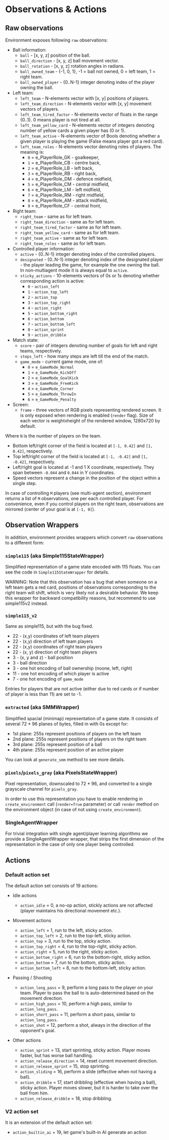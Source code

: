 # Observations & Actions


## Raw observations

Environment exposes following `raw` observations:

- Ball information:
    - `ball` - [x, y, z] position of the ball.
    - `ball_direction` - [x, y, z] ball movement vector.
    - `ball_rotation` - [x, y, z] rotation angles in radians.
    - `ball_owned_team` - {-1, 0, 1}, -1 = ball not owned, 0 = left team, 1 = right team.
    - `ball_owned_player` - {0..N-1} integer denoting index of the player owning the ball.
- Left team:
    - `left_team` - N-elements vector with [x, y] positions of players.
    - `left_team_direction` - N-elements vector with [x, y] movement vectors of players.
    - `left_team_tired_factor` - N-elements vector of floats in the range {0..1}. 0 means player is not tired at all.
    - `left_team_yellow_card` - N-elements vector of integers denoting number of yellow cards a given player has (0 or 1).
    - `left_team_active` - N-elements vector of Bools denoting whether a given player is playing the game (False means player got a red card).
    - `left_team_roles` - N-elements vector denoting roles of players. The meaning is:
        - `0` = e_PlayerRole_GK - goalkeeper,
        - `1` = e_PlayerRole_CB - centre back,
        - `2` = e_PlayerRole_LB - left back,
        - `3` = e_PlayerRole_RB - right back,
        - `4` = e_PlayerRole_DM - defence midfield,
        - `5` = e_PlayerRole_CM - central midfield,
        - `6` = e_PlayerRole_LM - left midfield,
        - `7` = e_PlayerRole_RM - right midfield,
        - `8` = e_PlayerRole_AM - attack midfield,
        - `9` = e_PlayerRole_CF - central front,
- Right team:
    - `right_team` - same as for left team.
    - `right_team_direction` - same as for left team.
    - `right_team_tired_factor` - same as for left team.
    - `right_team_yellow_card` - same as for left team.
    - `right_team_active` - same as for left team.
    - `right_team_roles` - same as for left team.
- Controlled player information:
    - `active` - {0..N-1} integer denoting index of the controlled players.
    - `designated` - {0..N-1} integer denoting index of the designated player - the player leading the game, for example the one owning the ball. In non-multiagent mode it is always equal to `active`.
    - `sticky_actions` - 10-elements vectors of 0s or 1s denoting whether corresponding action is active:
        - `0` - `action_left`
        - `1` - `action_top_left`
        - `2` - `action_top`
        - `3` - `action_top_right`
        - `4` - `action_right`
        - `5` - `action_bottom_right`
        - `6` - `action_bottom`
        - `7` - `action_bottom_left`
        - `8` - `action_sprint`
        - `9` - `action_dribble`
- Match state:
    - `score` - pair of integers denoting number of goals for left and right teams, respectively.
    - `steps_left` - how many steps are left till the end of the match.
    - `game_mode` - current game mode, one of:
        - `0` = `e_GameMode_Normal`
        - `1` = `e_GameMode_KickOff`
        - `2` = `e_GameMode_GoalKick`
        - `3` = `e_GameMode_FreeKick`
        - `4` = `e_GameMode_Corner`
        - `5` = `e_GameMode_ThrowIn`
        - `6` = `e_GameMode_Penalty`
- Screen:
    - `frame` - three vectors of RGB pixels representing rendered
    screen. It is only exposed when rendering is enabled (`render` flag). Size
    of each vector is weightxheight of the rendered window, 1280x720 by default.

Where `N` is the number of players on the team.

*   Bottom left/right corner of the field is located at `[-1, 0.42]`
    and `[1, 0.42]`, respectively.
*   Top left/right corner of the field is located at `[-1, -0.42]`
    and `[1, -0.42]`, respectively.
*   Left/right goal is located at -1 and 1 X coordinate, respectively. They
    span between `-0.044` and `0.044` in Y coordinates.
*   Speed vectors represent a change in the position of the object within a
    single step.

In case of controlling `M` players (see multi-agent section), environment
returns a list of `M` observations, one per each controlled player. For
convenience, even if you control players on the right team, observations are
mirrored (center of your goal is at `[-1, 0]`).

## Observation Wrappers

In addition, environment provides wrappers which convert `raw` observations to a
different form:

### `simple115` (aka Simple115StateWrapper)

Simplified representation of a game state encoded with 115 floats. You can see
the code in `Simple115StateWrapper` for details.

WARNING: Note that this observation has a bug that when someone on a left team
gets a red card, positions of observations corresponding to the right team will
shift, which is very likely not a desirable behavior. We keep this wrapper for
backward compatibility reasons, but recommend to use simple115v2 instead.

### `simple115_v2`

Same as simple115, but with the bug fixed.

*   22 - (x,y) coordinates of left team players
*   22 - (x,y) direction of left team players
*   22 - (x,y) coordinates of right team players
*   22 - (x, y) direction of right team players
*   3 - (x, y and z) - ball position
*   3 - ball direction
*   3 - one hot encoding of ball ownership (noone, left, right)
*   11 - one hot encoding of which player is active
*   7 - one hot encoding of `game_mode`

Entries for players that are not active (either due to red cards or if number of
player is less than 11) are set to -1.

### `extracted` (aka SMMWrapper)

Simplified spacial (minimap) representation of a game state. It consists of
several 72 * 96 planes of bytes, filled in with 0s except for:

*   1st plane: 255s represent positions of players on the left team
*   2nd plane: 255s represent positions of players on the right team
*   3rd plane: 255s represent position of a ball
*   4th plane: 255s represent position of an active player

You can look at `generate_smm` method to see more details.

### `pixels`/`pixels_gray` (aka PixelsStateWrapper)

Pixel representation, downscaled to 72 * 96, and converted to a single grayscale
channel for `pixels_gray`.

In order to use this representation you have to enable rendering in
`create_environment` call (`render=True` parameter) or call `render` method on
the environment object (in case of not using `create_environment`).

### SingleAgentWrapper

For trivial integration with single agent/player learning algorithms we provide
a SingleAgentWrapper wrapper, that strips the first dimension of the
representation in the case of only one player being controlled.

## Actions

### Default action set

The default action set consists of 19 actions:

*   Idle actions

    *   `action_idle` = 0, a no-op action, stickly actions are not affected (player maintains his directional movement etc.).

*   Movement actions

    *   `action_left` = 1, run to the left, sticky action.
    *   `action_top_left` = 2, run to the top-left, sticky action.
    *   `action_top` = 3, run to the top, sticky action.
    *   `action_top_right` = 4, run to the top-right, sticky action.
    *   `action_right` = 5, run to the right, sticky action.
    *   `action_bottom_right` = 6, run to the bottom-right, sticky action.
    *   `action_bottom` = 7, run to the bottom, sticky action.
    *   `action_bottom_left` = 8, run to the bottom-left, sticky action.

*   Passing / Shooting

    *   `action_long_pass` = 9, perform a long pass to the player on your team. Player to pass the ball to is auto-determined based on the movement direction.
    *   `action_high_pass` = 10, perform a high pass, similar to `action_long_pass`.
    *   `action_short_pass` = 11, perform a short pass, similar to `action_long_pass`.
    *   `action_shot` = 12, perform a shot, always in the direction of the opponent's goal.

*   Other actions

    *   `action_sprint` = 13, start sprinting, sticky action. Player moves faster, but has worse ball handling.
    *   `action_release_direction` = 14, reset current movement direction.
    *   `action_release_sprint` = 15, stop sprinting.
    *   `action_sliding` = 16, perform a slide (effective when not having a ball).
    *   `action_dribble` = 17, start dribbling (effective when having a ball), sticky action. Player moves slower, but it is harder to take over the ball from him.
    *   `action_release_dribble` = 18, stop dribbling.

### V2 action set

It is an extension of the default action set:

*   `action_builtin_ai` = 19, let game's built-in AI generate an action
